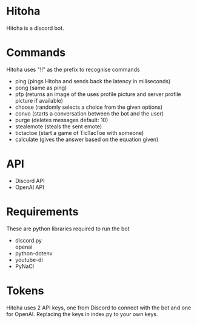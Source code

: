 # Hitoha
Hitoha is a discord bot.

# Commands
Hitoha uses "!!" as the prefix to recognise commands

<ul>
  <li>ping (pings Hitoha and sends back the latency in miliseconds)</li>
  <li>pong (same as ping)</li>
  <li>pfp (returns an image of the uses profile picture and server profile picture if available)</li>
  <li>choose (randomly selects a choice from the given options)</li>
  <li>convo (starts a conversation between the bot and the user)</li>
  <li>purge (deletes messages default: 10)</li>
  <li>stealemote (steals the sent emote)</li>
  <li>tictactoe (start a game of TicTacToe with someone)</li>
  <li>calculate (gives the answer based on the equation given)</li>
</ul>

# API
<ul>
  <li>Discord API</li>
  <li>OpenAI API</li>
</ul>

# Requirements
These are python libraries required to run the bot
<ul>
  <li>discord.py</li>
  </li>openai</li>
  <li>python-dotenv</li>
  <li>youtube-dl</li>
  <li>PyNaCl</li>
</ul>

# Tokens
Hitoha uses 2 API keys, one from Discord to connect with the bot and one for OpenAI. Replacing the keys in index.py to your own keys.
